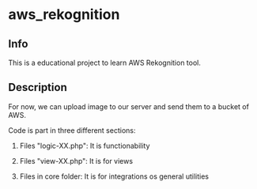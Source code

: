 # aws_rekognition

## Info

This is a educational project to learn AWS Rekognition tool.

## Description

For now, we can upload image to our server and send them to a bucket of AWS.

Code is part in three different sections:

1. Files "logic-XX.php": It is functionability

2. Files "view-XX.php": It is for views

3. Files in core folder: It is for integrations os general utilities
